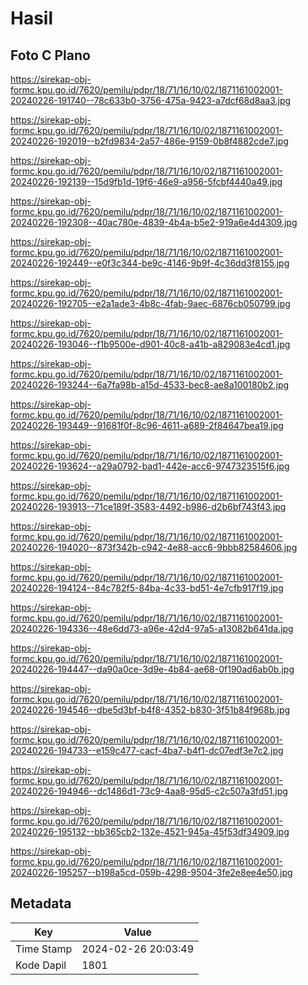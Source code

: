 # Hasil

## Foto C Plano

https://sirekap-obj-formc.kpu.go.id/7620/pemilu/pdpr/18/71/16/10/02/1871161002001-20240226-191740--78c633b0-3756-475a-9423-a7dcf68d8aa3.jpg

https://sirekap-obj-formc.kpu.go.id/7620/pemilu/pdpr/18/71/16/10/02/1871161002001-20240226-192019--b2fd9834-2a57-486e-9159-0b8f4882cde7.jpg

https://sirekap-obj-formc.kpu.go.id/7620/pemilu/pdpr/18/71/16/10/02/1871161002001-20240226-192139--15d9fb1d-19f6-46e9-a956-5fcbf4440a49.jpg

https://sirekap-obj-formc.kpu.go.id/7620/pemilu/pdpr/18/71/16/10/02/1871161002001-20240226-192308--40ac780e-4839-4b4a-b5e2-919a6e4d4309.jpg

https://sirekap-obj-formc.kpu.go.id/7620/pemilu/pdpr/18/71/16/10/02/1871161002001-20240226-192449--e0f3c344-be9c-4146-9b9f-4c36dd3f8155.jpg

https://sirekap-obj-formc.kpu.go.id/7620/pemilu/pdpr/18/71/16/10/02/1871161002001-20240226-192705--e2a1ade3-4b8c-4fab-9aec-6876cb050799.jpg

https://sirekap-obj-formc.kpu.go.id/7620/pemilu/pdpr/18/71/16/10/02/1871161002001-20240226-193046--f1b9500e-d901-40c8-a41b-a829083e4cd1.jpg

https://sirekap-obj-formc.kpu.go.id/7620/pemilu/pdpr/18/71/16/10/02/1871161002001-20240226-193244--6a7fa98b-a15d-4533-bec8-ae8a100180b2.jpg

https://sirekap-obj-formc.kpu.go.id/7620/pemilu/pdpr/18/71/16/10/02/1871161002001-20240226-193449--91681f0f-8c96-4611-a689-2f84647bea19.jpg

https://sirekap-obj-formc.kpu.go.id/7620/pemilu/pdpr/18/71/16/10/02/1871161002001-20240226-193624--a29a0792-bad1-442e-acc6-9747323515f6.jpg

https://sirekap-obj-formc.kpu.go.id/7620/pemilu/pdpr/18/71/16/10/02/1871161002001-20240226-193913--71ce189f-3583-4492-b986-d2b6bf743f43.jpg

https://sirekap-obj-formc.kpu.go.id/7620/pemilu/pdpr/18/71/16/10/02/1871161002001-20240226-194020--873f342b-c942-4e88-acc6-9bbb82584606.jpg

https://sirekap-obj-formc.kpu.go.id/7620/pemilu/pdpr/18/71/16/10/02/1871161002001-20240226-194124--84c782f5-84ba-4c33-bd51-4e7cfb917f19.jpg

https://sirekap-obj-formc.kpu.go.id/7620/pemilu/pdpr/18/71/16/10/02/1871161002001-20240226-194336--48e6dd73-a96e-42d4-97a5-a13082b641da.jpg

https://sirekap-obj-formc.kpu.go.id/7620/pemilu/pdpr/18/71/16/10/02/1871161002001-20240226-194447--da90a0ce-3d9e-4b84-ae68-0f190ad6ab0b.jpg

https://sirekap-obj-formc.kpu.go.id/7620/pemilu/pdpr/18/71/16/10/02/1871161002001-20240226-194546--dbe5d3bf-b4f8-4352-b830-3f51b84f968b.jpg

https://sirekap-obj-formc.kpu.go.id/7620/pemilu/pdpr/18/71/16/10/02/1871161002001-20240226-194733--e159c477-cacf-4ba7-b4f1-dc07edf3e7c2.jpg

https://sirekap-obj-formc.kpu.go.id/7620/pemilu/pdpr/18/71/16/10/02/1871161002001-20240226-194946--dc1486d1-73c9-4aa8-95d5-c2c507a3fd51.jpg

https://sirekap-obj-formc.kpu.go.id/7620/pemilu/pdpr/18/71/16/10/02/1871161002001-20240226-195132--bb365cb2-132e-4521-945a-45f53df34909.jpg

https://sirekap-obj-formc.kpu.go.id/7620/pemilu/pdpr/18/71/16/10/02/1871161002001-20240226-195257--b198a5cd-059b-4298-9504-3fe2e8ee4e50.jpg


## Metadata

| Key        | Value               |
| ---------- | ------------------- |
| Time Stamp | 2024-02-26 20:03:49 |
| Kode Dapil | 1801                |



